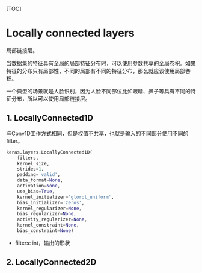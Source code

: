 [TOC]

# Locally connected layers

局部链接层。

当数据集的特征具有全局的局部特征分布时，可以使用参数共享的全局卷积。如果特征的分布只有局部性，不同的局部有不同的特征分布，那么就应该使用局部卷积。

一个典型的场景就是人脸识别，因为人脸不同部位比如眼睛、鼻子等具有不同的特征分布，所以可以使用局部链接层。

## 1. LocallyConnected1D

与Conv1D工作方式相同，但是权值不共享，也就是输入的不同部分使用不同的filter。

```python
keras.layers.LocallyConnected1D(
    filters,
    kernel_size,
    strides=1,
    padding='valid',
    data_format=None,
    activation=None,
    use_bias=True,
    kernel_initializer='glorot_uniform',
    bias_initializer='zeros',
    kernel_regularizer=None,
    bias_regularizer=None,
    activity_regularizer=None,
    kernel_constraint=None,
    bias_constraint=None)
```

- filters: int，输出的形状

## 2. LocallyConnected2D
